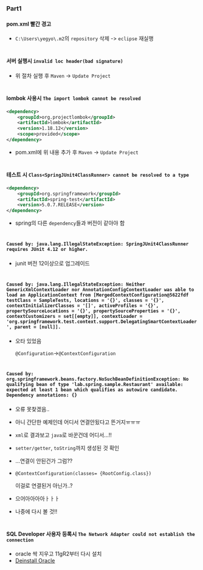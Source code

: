 ### Part1

#### pom.xml 빨간 경고

- `C:\Users\yegyo\.m2`의 `repository` 삭제 -> `eclipse` 재실행

#

#### 서버 실행시 `invalid loc header(bad signature)`

- 위 절차 실행 후 `Maven` -> `Update Project`

#

#### lombok 사용시 `The import lombok cannot be resolved`

```xml
<dependency> 
    <groupId>org.projectlombok</groupId> 
    <artifactId>lombok</artifactId> 
    <version>1.18.12</version>
    <scope>provided</scope> 
</dependency>
```

- pom.xml에 위 내용 추가 후 `Maven` -> `Update Project`

#

#### 테스트 시 `Class<SpringJUnit4ClassRunner> cannot be resolved to a type`

```xml
<dependency>
    <groupId>org.springframework</groupId>
    <artifactId>spring-test</artifactId>
    <version>5.0.7.RELEASE</version>
</dependency>
```

- spring의 다른 `dependency`들과 버전이 같아야 함

#

#### `Caused by: java.lang.IllegalStateException: SpringJUnit4ClassRunner requires JUnit 4.12 or higher.`

- junit 버전 12이상으로 업그레이드

#

#### `Caused by: java.lang.IllegalStateException: Neither GenericXmlContextLoader nor AnnotationConfigContextLoader was able to load an ApplicationContext from [MergedContextConfiguration@5622fdf testClass = SampleTests, locations = '{}', classes = '{}', contextInitializerClasses = '[]', activeProfiles = '{}', propertySourceLocations = '{}', propertySourceProperties = '{}', contextCustomizers = set[[empty]], contextLoader = 'org.springframework.test.context.support.DelegatingSmartContextLoader', parent = [null]].`

- 오타 있었음

  `@Configuration`->`@ContextConfiguration`

#

#### `Caused by: org.springframework.beans.factory.NoSuchBeanDefinitionException: No qualifying bean of type 'lab.spring.sample.Restaurant' available: expected at least 1 bean which qualifies as autowire candidate. Dependency annotations: {}`

- 오류 못찾겠음..

- 아니 간단한 예제인데 어디서 연결안됬다고 뜬거지ㅠㅠㅠ

- `xml`로 결과보고 `java`로 바꾼건데 어디서...!!

- `setter/getter`, `toString`까지 생성된 것 확인

- ...연결이 안된건가 그럼??

- `@ContextConfiguration(classes= {RootConfig.class})` 

  이걸로 연결된거 아닌가..?

- 으어아아아아ㅏㅏㅏ

- 나중에 다시 볼 것!!

#

#### SQL Developer 사용자 등록시 `The Network Adapter could not establish the connection`

- oracle 싹 지우고 11gR2부터 다시 설치
- [Deinstall Oracle](https://rainflys.tistory.com/202)

